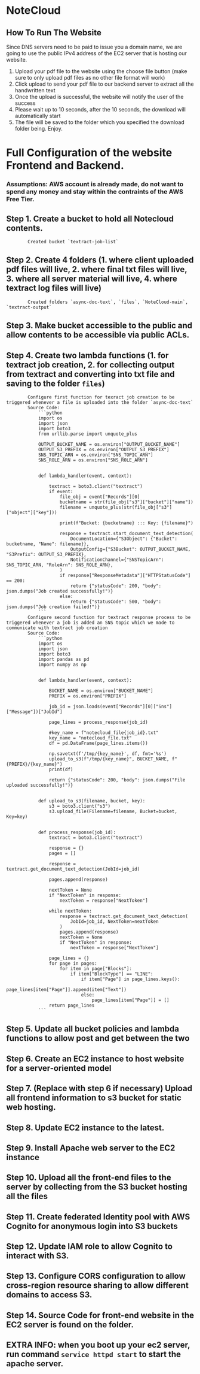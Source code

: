 # NoteCloud

## How To Run The Website
Since DNS servers need to be paid to issue you a domain name, we are going to use the public IPv4 address of the EC2 server that is hosting our website.

1. Upload your pdf file to the website using the choose file button (make sure to only upload pdf files as no other file format will work)
2. Click upload to send your pdf file to our backend server to extract all the handwritten text
3. Once the upload is successful, the website will notify the user of the success
4. Please wait up to 10 seconds, after the 10 seconds, the download will automatically start
5. The file will be saved to the folder which you specified the download folder being. Enjoy.

# Full Configuration of the website Frontend and Backend.

### Assumptions: AWS account is already made, do not want to spend any money and stay within the contraints of the AWS Free Tier.

## Step 1. Create a bucket to hold all Notecloud contents.
            Created bucket `textract-job-list`

## Step 2. Create 4 folders (1. where client uploaded pdf files will live, 2. where final txt files will live, 3. where all server material will live, 4. where textract log files will live)
            Created folders `async-doc-text`, `files`, `NoteCloud-main`, `textract-output`

## Step 3. Make bucket accessible to the public and allow contents to be accessible via public ACLs.

## Step 4. Create two lambda functions (1. for textract job creation, 2. for collecting output from textract and converting into txt file and saving to the folder `files`)
            Configure first function for texract job creation to be triggered whenever a file is uploaded into the folder `async-doc-text`
            Source Code:
                ```python
                import os
                import json
                import boto3
                from urllib.parse import unquote_plus

                OUTPUT_BUCKET_NAME = os.environ["OUTPUT_BUCKET_NAME"]
                OUTPUT_S3_PREFIX = os.environ["OUTPUT_S3_PREFIX"]
                SNS_TOPIC_ARN = os.environ["SNS_TOPIC_ARN"]
                SNS_ROLE_ARN = os.environ["SNS_ROLE_ARN"]


                def lambda_handler(event, context):

                    textract = boto3.client("textract")
                    if event:
                        file_obj = event["Records"][0]
                        bucketname = str(file_obj["s3"]["bucket"]["name"])
                        filename = unquote_plus(str(file_obj["s3"]["object"]["key"]))

                        print(f"Bucket: {bucketname} ::: Key: {filename}")

                        response = textract.start_document_text_detection(
                            DocumentLocation={"S3Object": {"Bucket": bucketname, "Name": filename}},
                            OutputConfig={"S3Bucket": OUTPUT_BUCKET_NAME, "S3Prefix": OUTPUT_S3_PREFIX},
                            NotificationChannel={"SNSTopicArn": SNS_TOPIC_ARN, "RoleArn": SNS_ROLE_ARN},
                        )
                        if response["ResponseMetadata"]["HTTPStatusCode"] == 200:
                            return {"statusCode": 200, "body": json.dumps("Job created successfully!")}
                        else:
                            return {"statusCode": 500, "body": json.dumps("Job creation failed!")}
                ```
            Configure second function for textract response process to be triggered whenever a job is added an SNS topic which we made to communicate with textract job creation
            Source Code:
                ```python
                import os
                import json
                import boto3
                import pandas as pd
                import numpy as np


                def lambda_handler(event, context):

                    BUCKET_NAME = os.environ["BUCKET_NAME"]
                    PREFIX = os.environ["PREFIX"]

                    job_id = json.loads(event["Records"][0]["Sns"]["Message"])["JobId"]

                    page_lines = process_response(job_id)

                    #key_name = f"notecloud_file{job_id}.txt"
                    key_name = "notecloud_file.txt"
                    df = pd.DataFrame(page_lines.items())
    
                    np.savetxt(f'/tmp/{key_name}', df, fmt='%s')
                    upload_to_s3(f"/tmp/{key_name}", BUCKET_NAME, f"{PREFIX}/{key_name}")
                    print(df)

                    return {"statusCode": 200, "body": json.dumps("File uploaded successfully!")}


                def upload_to_s3(filename, bucket, key):
                    s3 = boto3.client("s3")
                    s3.upload_file(Filename=filename, Bucket=bucket, Key=key)


                def process_response(job_id):
                    textract = boto3.client("textract")

                    response = {}
                    pages = []

                    response = textract.get_document_text_detection(JobId=job_id)

                    pages.append(response)

                    nextToken = None
                    if "NextToken" in response:
                        nextToken = response["NextToken"]

                    while nextToken:
                        response = textract.get_document_text_detection(
                            JobId=job_id, NextToken=nextToken
                        )
                        pages.append(response)
                        nextToken = None
                        if "NextToken" in response:
                            nextToken = response["NextToken"]

                    page_lines = {}
                    for page in pages:
                        for item in page["Blocks"]:
                            if item["BlockType"] == "LINE":
                                if item["Page"] in page_lines.keys():
                                    page_lines[item["Page"]].append(item["Text"])
                                else:
                                    page_lines[item["Page"]] = []
                    return page_lines
                ```
## Step 5. Update all bucket policies and lambda functions to allow post and get between the two

## Step 6. Create an EC2 instance to host website for a server-oriented model

## Step 7. (Replace with step 6 if necessary) Upload all frontend information to s3 bucket for static web hosting.

## Step 8. Update EC2 instance to the latest.

## Step 9. Install Apache web server to the EC2 instance

## Step 10. Upload all the front-end files to the server by collecting from the S3 bucket hosting all the files

## Step 11. Create federated Identity pool with AWS Cognito for anonymous login into S3 buckets

## Step 12. Update IAM role to allow Cognito to interact with S3.

## Step 13. Configure CORS configuration to allow cross-region resource sharing to allow different domains to access S3.

## Step 14. Source Code for front-end website in the EC2 server is found on the folder.

## EXTRA INFO: when you boot up your ec2 server, run command `service httpd start` to start the apache server.

